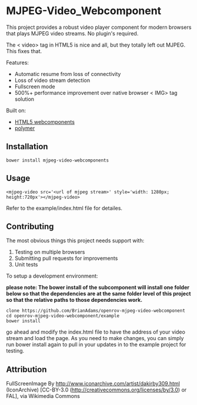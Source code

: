 MJPEG-Video_Webcomponent
=========

This project provides a robust video player component for modern browsers that plays MJPEG video streams. No plugin's required.

The < video> tag in HTML5 is nice and all, but they totally left out MJPEG. This fixes that.

Features:

* Automatic resume from loss of connectivity
* Loss of video stream detection
* Fullscreen mode
* 500%+ performance improvement over native browser < IMG> tag solution

Built on:

* [HTML5 webcomponents](http://webcomponents.org/)
* [polymer](http://www.polymer-project.org/)

Installation
---------

```
bower install mjpeg-video-webcomponents
```

Usage
---------

```
<mjpeg-video src='<url of mjpeg stream>' style='width: 1280px; height:720px'></mjpeg-video>
```

Refer to the example/index.html file for detailes.

Contributing
---------

The most obvious things this project needs support with:

1. Testing on multiple browsers
2. Submitting pull requests for improvements
3. Unit tests


To setup a development environment:

**please note: The bower install of the subcomponent will install one folder below so that the dependencies are at the
same folder level of this project so that the relative paths to those dependencies work.**

```
clone https://github.com/BrianAdams/openrov-mjpeg-video-webcomponent
cd openrov-mjpeg-video-webcomponent/example
bower install
```
go ahead and modify the index.html file to have the address of your video stream and load the page.  As you need to
make changes, you can simply run bower install again to pull in your updates in to the example project for testing.

Attribution
----------
FullScreenImage By http://www.iconarchive.com/artist/dakirby309.html (IconArchive) [CC-BY-3.0 (http://creativecommons.org/licenses/by/3.0) or FAL], via Wikimedia Commons
